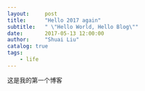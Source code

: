 ```yaml
---
layout:     post
title:      "Hello 2017 again"
subtitle:   " \"Hello World, Hello Blog\""
date:       2017-05-13 12:00:00
author:     "Shuai Liu"
catalog: true
tags:
    - life
---
```



这是我的第一个博客


